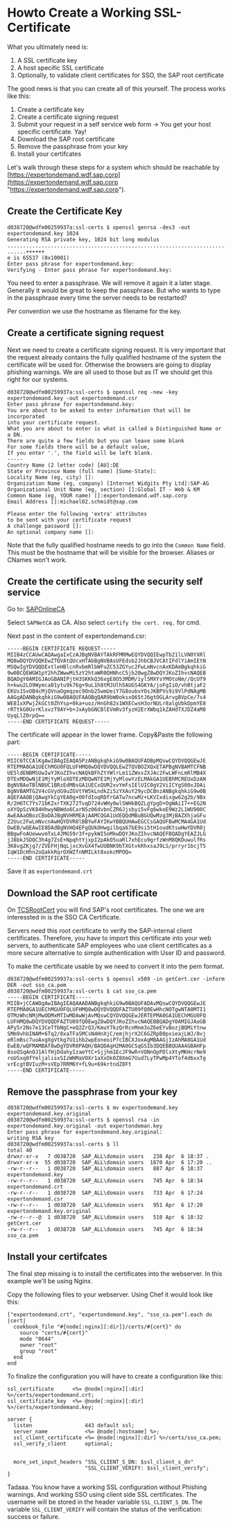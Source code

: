 Howto Create a Working SSL-Certificate 
======================================

What you ultimately need is:
  1. A SSL certificate key
  2. A host specific SSL certificate
  3. Optionally, to validate client certificates for SSO, the SAP root certificate

The good news is that you can create all of this yourself. The process works like this:
  1. Create a certificate key
  2. Create a certificate signing request
  3. Submit your request in a self service web form -> You get your host specific certificate. Yay!
  4. Download the SAP root certificate
  5. Remove the passphrase from your key
  6. Install your certifcates 

Let's walk through these steps for a system which should be reachable by [https://expertondemand.wdf.sap.corp](https://expertondemand.wdf.sap.corp "https://expertondemand.wdf.sap.corp").

Create the Certificate Key
--------------------------

    d038720@wdfm00259937a:ssl-certs $ openssl genrsa -des3 -out expertondemand.key 1024
    Generating RSA private key, 1024 bit long modulus
    ..................................................................................++++++
    ......++++++
    e is 65537 (0x10001)
    Enter pass phrase for expertondemand.key:
    Verifying - Enter pass phrase for expertondemand.key:

You need to enter a passphrase. We will remove it again it a later stage. Generally it would be great to keep the passphrase. But who wants to type in the passphrase every time the server needs to be restarted?

Per convention we use the hostname as filename for the key.


Create a certificate signing request
------------------------------------

Next we need to create a certificate signing request. It is very important that the request already contains the fully qualified hostname of the system the certificate will be used for. Otherwise the browsers are going to display phishing warnings. We are all used to those but as IT we should get this right for our systems.

    d038720@wdfm00259937a:ssl-certs $ openssl req -new -key expertondemand.key -out expertondemand.csr
    Enter pass phrase for expertondemand.key:
    You are about to be asked to enter information that will be incorporated
    into your certificate request.
    What you are about to enter is what is called a Distinguished Name or a DN.
    There are quite a few fields but you can leave some blank
    For some fields there will be a default value,
    If you enter '.', the field will be left blank.
    -----
    Country Name (2 letter code) [AU]:DE
    State or Province Name (full name) [Some-State]:
    Locality Name (eg, city) []:
    Organization Name (eg, company) [Internet Widgits Pty Ltd]:SAP-AG
    Organizational Unit Name (eg, section) []:Global IT - Web & KM
    Common Name (eg, YOUR name) []:expertondemand.wdf.sap.corp
    Email Address []:michael02.schmidt@sap.com 

    Please enter the following 'extra' attributes
    to be sent with your certificate request
    A challenge password []:
    An optional company name []:

Note that the fully qualified hostname needs to go into the `Common Name` field. This must be the hostname that will be visible for the browser. Aliases or CNames won't work.


Create the certificate using the security self service 
------------------------------------------------------

Go to: [SAPOnlineCA](https://security.wdf.sap.corp/TCS/cgi-bin/secuWPCA.pl "SAP Online CA - Certificate Signing Request")

Select `SAPNetCA` as CA. Also select `certify the cert. req.` for cmd.

Next past in the content of expertondemand.csr:

    -----BEGIN CERTIFICATE REQUEST-----
    MIIB4zCCAUwCAQAwgaIxCzAJBgNVBAYTAkRFMRMwEQYDVQQIEwpTb21lLVN0YXRl
    MQ8wDQYDVQQKEwZTQVAtQUcxHTAbBgNVBAsUFEdsb2JhbCBJVCAtIFdlYiAmIEtN
    MSQwIgYDVQQDExtleHBlcnRvbmRlbWFuZC53ZGYuc2FwLmNvcnAxKDAmBgkqhkiG
    9w0BCQEWGW1pY2hhZWwwMi5zY2htaWR0QHNhcC5jb20wgZ8wDQYJKoZIhvcNAQEB
    BQADgY0AMIGJAoGBANIPjtH3SKKkQ36xgE8O53MDM/iylSMXYsYMOtoNm//QcUf9
    h+kwu2LO9Wymca01ytu9k76g+9uL1h8tMJUlh5AUGS4GKYA/joFgIiO/vhBtjaF2
    EKUs1SvOB4cMjQVnaOgmqzec9Onb25wmUeiY7G8oubxYOsJKBPVs9i9VlPdNAgMB
    AAGgADANBgkqhkiG9w0BAQUFAAOBgQAR9bW0oksxQ65tJ6gtOGLArvgBVpCe/7s4
    WE81xXPwj2kGCt0ZhYsp+0ka+uoz/HnGh82x1WXECwsH3orNULr8algUbkDpmYE8
    rRTtkG0UvrKlxvzT9AY+b+JxAybGNCBlEVmRv3fyzH2ErXWbq1kZAHdTXJDZ4aM8
    UyqLlZ0rpQ==
    -----END CERTIFICATE REQUEST-----

The certificate will appear in the lower frame. Copy&Paste the following part:

    -----BEGIN CERTIFICATE-----
    MIIC6TCCAlKgAwIBAgIEAQA5PzANBgkqhkiG9w0BAQUFADBpMQswCQYDVQQGEwJE
    RTEPMA0GA1UEChMGU0FQLUFHMQ8wDQYDVQQLEwZTQVBOZXQxETAPBgNVBAMTCFNB
    UE5ldENBMSUwIwYJKoZIhvcNAQkBFhZtYWlrLm11ZWxsZXJAc2FwLWFnLmRlMB4X
    DTExMDQwNjE1MjYyMloXDTEzMDQwNTE1MjYyMlowYzELMAkGA1UEBhMCREUxDzAN
    BgNVBAoTBlNBUC1BRzEdMBsGA1UECxQUR2xvYmFsIElUIC0gV2ViICYgS00xJDAi
    BgNVBAMTG2V4cGVydG9uZGVtYW5kLndkZi5zYXAuY29ycDCBnzANBgkqhkiG9w0B
    AQEFAAOBjQAwgYkCgYEA0g+O0fdIoqRDfrGATw7ncwMz+LKVIxdixgw62g2b/9Bx
    R/2H6TC7Ys71bKZxrTXK272TvqD724vWHy0wlSWHkBQZLgYpgD+OgWAiI7++EG2N
    oXYQpSzVK84HhwyNBWdo6CarN5z06dvbnCZR6Jjsbyi5vFg6wkoE9Wz2L1WU900C
    AwEAAaOBozCBoDAJBgNVHRMEAjAAMCQGA1UdEQQdMBuBGUQwMzg3MjBAZXhjaGFu
    Z2Uuc2FwLmNvcnAwHQYDVR0lBBYwFAYIKwYBBQUHAwEGCCsGAQUFBwMCMA4GA1Ud
    DwEB/wQEAwIE8DAdBgNVHQ4EFgQUkOHwgilbqa67bE9si5tH1oudKtswHwYDVR0j
    BBgwFoAUewwvmTxL4JMG59r3f+pykWI5oMkwDQYJKoZIhvcNAQEFBQADgYEAZJLG
    jJ8bkJ5DQC3h4g7ZsE+NpqhtYjxpI2pAkO5uaRl7xhEcu9grfzWnM8QKDuwulfRs
    3K8vgZKjg7/ZVEFHjNqLjxcXvGX4fwUUBNK9bTXGtvkRhxsaJ9LS/prryr1bcjT5
    IqW1DcHhn2oQakkRqrOXWZfnNMILkt8xokcMPOQ=
    -----END CERTIFICATE-----

Save it as `expertondemand.crt`


Download the SAP root certificate
---------------------------------

On [TCSRootCert](https://sapneth4.wdf.sap.corp/TCSRootCert "SAP Onlince CA - TCSRootCert") you will find SAP's root certificates. The one we are interessted in is the SSO CA Certificate.

Servers need this root certificate to verify the SAP-internal client certificates. Therefore, you have to import this certificate into your web servers, to authenticate SAP employees who use client certificates as a more secure alternative to simple authentication with User ID and password.

To make the certificate usable by we need to convert it into the pem format.

    d038720@wdfm00259937a:ssl-certs $ openssl x509 -in getCert.cer -inform DER -out sso_ca.pem
    d038720@wdfm00259937a:ssl-certs $ cat sso_ca.pem 
    -----BEGIN CERTIFICATE-----
    MIIB+jCCAWOgAwIBAgIEAQAAADANBgkqhkiG9w0BAQUFADAvMQswCQYDVQQGEwJE
    RTEPMA0GA1UEChMGU0FQLUFHMQ8wDQYDVQQDFAZTU09fQ0EwHhcNOTgwNTA0MTI1
    OTMzWhcNMjMwODMxMTIwMDAwWjAvMQswCQYDVQQGEwJERTEPMA0GA1UEChMGU0FQ
    LUFHMQ8wDQYDVQQDFAZTU09fQ0EwgZ8wDQYJKoZIhvcNAQEBBQADgY0AMIGJAoGB
    APy5r2Ns7e13CeTfbNgC+eQ2ZrQ3/KmuY7kzQrRcnMnm3oZ6eEYvBozjBQMiYtnw
    SMm9vhbINAM+6Tq2/8xaTFaSMCsN4HnXjC/emjhjrX2C6GZRpB0pxieajLWJ/8vj
    eRlmBsc7uoAxgXgVtkg7U1ihb2wpEoneoiP7cIBCXJoxAgMBAAGjIzAhMA8GA1Ud
    EwEB/wQFMAMBAf8wDgYDVR0PAQH/BAQDAgH2MA0GCSqGSIb3DQEBBQUAA4GBAHFp
    8soQSqAnOJ1AlfHjDdahyIzaeYtC+Sjjhm1EcJF9wR+VONnOpPDlsXtyMKHcrNe9
    roUSxq0fYeljalisxSIzWHMaVOXr1aXxOk0Z8XmG7Uud7LyTPwMp4YTof4d6xxTg
    vrEcgtBVIuzM+sVEp7RRM6Y+fL9u+69krtndZ8Ft
    -----END CERTIFICATE-----


Remove the passphrase from your key
-----------------------------------

    d038720@wdfm00259937a:ssl-certs $ mv expertondemand.key expertondemand.key.original
    d038720@wdfm00259937a:ssl-certs $ openssl rsa -in expertondemand.key.original -out expertondeman.key
    Enter pass phrase for expertondemand.key.original:
    writing RSA key
    d038720@wdfm00259937a:ssl-certs $ ll
    total 40
    drwxr-xr-x   7 d038720  SAP_ALL\domain users   238 Apr  6 18:37 .
    drwxr-xr-x  55 d038720  SAP_ALL\domain users  1870 Apr  6 17:20 ..
    -rw-r--r--   1 d038720  SAP_ALL\domain users   887 Apr  6 18:37 expertondemand.key
    -rw-r--r--   1 d038720  SAP_ALL\domain users   745 Apr  6 18:34 expertondemand.crt
    -rw-r--r--   1 d038720  SAP_ALL\domain users   733 Apr  6 17:24 expertondemand.csr
    -rw-r--r--   1 d038720  SAP_ALL\domain users   951 Apr  6 17:20 expertondemand.key.original
    -rw-r--r--@  1 d038720  SAP_ALL\domain users   510 Apr  6 18:32 getCert.cer
    -rw-r--r--   1 d038720  SAP_ALL\domain users   745 Apr  6 18:34 sso_ca.pem


Install your certifcates
------------------------

The final step missing is to install the certificates into the webserver. In this example we'll be using Nginx. 

Copy the following files to your webserver. Using Chef it would look like this:

    ["expertondemand.crt", "expertondemand.key", "sso_ca.pem"].each do |cert|
      cookbook_file "#{node[:nginx][:dir]}/certs/#{cert}" do
        source "certs/#{cert}"
        mode "0644"
        owner "root"
        group "root"
      end
    end


To finalize the configuration you will have to create a configuration like this:

    ssl_certificate      <%= @node[:nginx][:dir] %>/certs/expertondemand.crt;
    ssl_certificate_key  <%= @node[:nginx][:dir] %>/certs/expertondemand.key;

    server {
      listen                 443 default ssl;
      server_name            <%= @node[:hostname] %>;
      ssl_client_certificate <%= @node[:nginx][:dir] %>/certs/sso_ca.pem;
      ssl_verify_client      optional;


      more_set_input_headers "SSL_CLIENT_S_DN: $ssl_client_s_dn"
                             "SSL_CLIENT_VERIFY: $ssl_client_verify";
    }

Tadaaa. You know have a working SSL configuration without Phishing warnings. And working SSO using client side SSL certificates. The username will be stored in the header variable `SSL_CLIENT_S_DN`. The variable `SSL_CLIENT_VERIFY` will contain the status of the verification: success or failure. 
